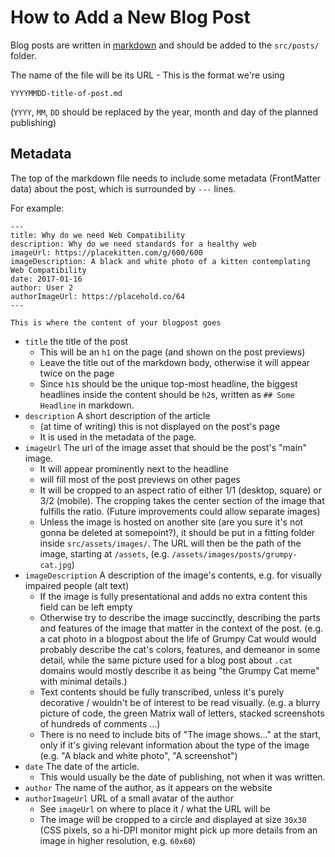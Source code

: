 # How to Add a New Blog Post

Blog posts are written in [markdown](https://www.markdownguide.org/cheat-sheet/) and should be added to the `src/posts/` folder.

The name of the file will be its URL - This is the format we're using

```
YYYYMMDD-title-of-post.md
```

(`YYYY`, `MM`, `DD` should be replaced by the year, month and day of the planned
publishing)

## Metadata

The top of the markdown file needs to include some metadata (FrontMatter data)
about the post, which is surrounded by `---` lines.

For example:

```
---
title: Why do we need Web Compatibility
description: Why do we need standards for a healthy web
imageUrl: https://placekitten.com/g/600/600
imageDescription: A black and white photo of a kitten contemplating Web Compatibility
date: 2017-01-16
author: User 2
authorImageUrl: https://placehold.co/64
---

This is where the content of your blogpost goes
```

- `title` the title of the post
  - This will be an `h1` on the page (and shown on the post previews)
  - Leave the title out of the markdown body, otherwise it will appear twice on the page
  - Since `h1`s should be the unique top-most headline, the biggest headlines inside the content should be `h2`s, written as `## Some Headline` in markdown.
- `description` A short description of the article
  - (at time of writing) this is not displayed on the post's page
  - It is used in the metadata of the page.
- `imageUrl` The url of the image asset that should be the post's "main" image.
  - It will appear prominently next to the headline
  - will fill most of the post previews on other pages
  - It will be cropped to an aspect ratio of either 1/1 (desktop, square) or 3/2 (mobile). The cropping takes the center section of the image that fulfills the ratio. (Future improvements could allow separate images)
  - Unless the image is hosted on another site (are you sure it's not gonna be deleted at somepoint?), it should be put in a fitting folder inside `src/assets/images/`. The URL will then be the path of the image, starting at `/assets`, (e.g. `/assets/images/posts/grumpy-cat.jpg`)
- `imageDescription` A description of the image's contents, e.g. for visually impaired people (alt text)
  - If the image is fully presentational and adds no extra content this field can be left empty
  - Otherwise try to describe the image succinctly, describing the parts and features of the image that matter in the context of the post. (e.g. a cat photo in a blogpost about the life of Grumpy Cat would would probably describe the cat's colors, features, and demeanor in some detail, while the same picture used for a blog post about `.cat` domains would mostly describe it as being "the Grumpy Cat meme" with minimal details.)
  - Text contents should be fully transcribed, unless it's purely decorative / wouldn't be of interest to be read visually. (e.g. a blurry picture of code, the green Matrix wall of letters, stacked screenshots of hundreds of comments ...)
  - There is no need to include bits of "The image shows..." at the start, only if it's giving relevant information about the type of the image (e.g. "A black and white photo", "A screenshot")
- `date` The date of the article.
  - This would usually be the date of publishing, not when it was written.
- `author` The name of the author, as it appears on the website
- `authorImageUrl` URL of a small avatar of the author
  - See `imageUrl` on where to place it / what the URL will be
  - The image will be cropped to a circle and displayed at size `30x30` (CSS pixels, so a hi-DPI monitor might pick up more details from an image in higher resolution, e.g. `60x60`)
